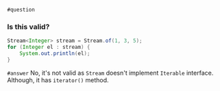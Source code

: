 `#question`
### Is this valid?
```java
Stream<Integer> stream = Stream.of(1, 3, 5);
for (Integer el : stream) {
    System.out.println(el);
}
```
`#answer`
No, it's not valid as `Stream` doesn't implement `Iterable` interface.  
Although, it has `iterator()` method.